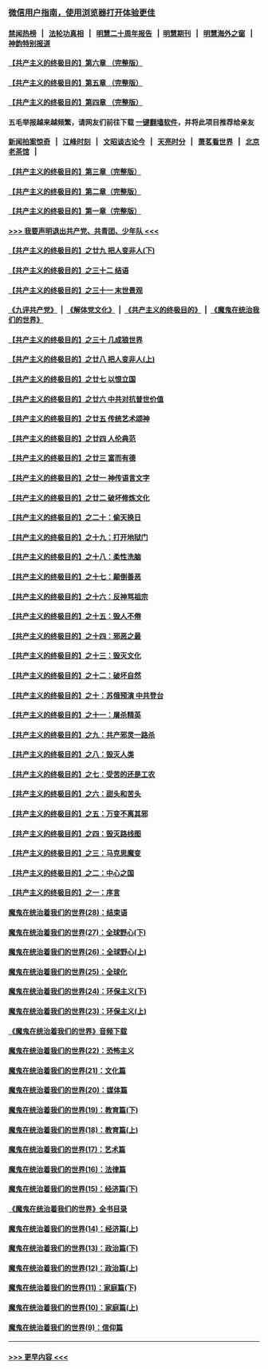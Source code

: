 ### [微信用户指南，使用浏览器打开体验更佳](https://github.com/gfw-breaker/banned-news1/blob/master/indexes/wechat-guide.md?t=0)
#### [禁闻热榜](热点新闻.md?t=0)  &nbsp;&nbsp;|&nbsp;&nbsp; [法轮功真相](https://github.com/gfw-breaker/truth/blob/master/README.md?t=0) &nbsp;&nbsp;|&nbsp;&nbsp; [明慧二十周年报告](https://github.com/gfw-breaker/mh-reports/blob/master/README.md?t=0) &nbsp;&nbsp;|&nbsp;&nbsp;[明慧期刊](https://github.com/gfw-breaker/mh-qikan) &nbsp;&nbsp;|&nbsp;&nbsp; [明慧海外之窗](https://github.com/gfw-breaker/mh-news/blob/master/README.md?t=0) &nbsp;&nbsp;|&nbsp;&nbsp; [神韵特别报道](https://github.com/gfw-breaker/mh-news/blob/master/shenyun.md?t=0)
#### [【共产主义的终极目的】第六章 （完整版）](../pages/nsc422/n11428913.md?t=02100955) 
#### [【共产主义的终极目的】第五章 （完整版）](../pages/nsc422/n11428912.md?t=02100955) 
#### [【共产主义的终极目的】第四章 （完整版）](../pages/nsc422/n11428907.md?t=02100955) 
#### 五毛举报越来越频繁，请网友们前往下载 [一键翻墙软件](https://github.com/gfw-breaker/ssr-accounts)，并将此项目推荐给亲友
#### [新闻拍案惊奇](https://github.com/gfw-breaker/banned-news1/blob/master/pages/link4.md) &nbsp;&nbsp;|&nbsp;&nbsp; [江峰时刻](https://github.com/gfw-breaker/banned-news1/blob/master/pages/link4.md) &nbsp;&nbsp;|&nbsp;&nbsp; [文昭谈古论今](https://github.com/gfw-breaker/banned-news1/blob/master/pages/link4.md) &nbsp;&nbsp;|&nbsp;&nbsp; [天亮时分](https://github.com/gfw-breaker/banned-news1/blob/master/pages/link4.md) &nbsp;&nbsp;|&nbsp;&nbsp; [萧茗看世界](https://github.com/gfw-breaker/banned-news1/blob/master/pages/link4.md) &nbsp;&nbsp;|&nbsp;&nbsp; [北京老茶馆](https://github.com/gfw-breaker/banned-news1/blob/master/pages/link4.md) &nbsp;&nbsp;|&nbsp;&nbsp; 
#### [【共产主义的终极目的】第三章（完整版）](../pages/nsc422/n11428848.md?t=02100955) 
#### [【共产主义的终极目的】第二章（完整版）](../pages/nsc422/n11428831.md?t=02100955) 
#### [【共产主义的终极目的】第一章（完整版）](../pages/nsc422/n11417651.md?t=02100955) 
#### [>>> 我要声明退出共产党、共青团、少年队 <<<](https://github.com/begood0513/goodnews/blob/master/quit/letter.md) 
#### [【共产主义的终极目的】之廿九 把人变非人(下)](../pages/nsc422/n11344140.md?t=02100955) 
#### [【共产主义的终极目的】之三十二 结语](../pages/nsc422/n11360535.md?t=02100955) 
#### [【共产主义的终极目的】之三十一 末世景观](../pages/nsc422/n11351129.md?t=02100955) 
#### [《九评共产党》](https://github.com/begood0513/9ping.md/blob/master/README.md) &nbsp;|&nbsp; [《解体党文化》](../../../../jtdwh.md/blob/master/README.md)  &nbsp;|&nbsp; [《共产主义的终极目的》](../../../../gczydzjmd.md/blob/master/README.md) &nbsp;|&nbsp; [《魔鬼在统治我们的世界》](../../../../mgztzwmdsj.md/blob/master/README.md) 
#### [【共产主义的终极目的】之三十 几成狼世界](../pages/nsc422/n11348280.md?t=02100955) 
#### [【共产主义的终极目的】之廿八 把人变非人(上)](../pages/nsc422/n11340492.md?t=02100955) 
#### [【共产主义的终极目的】之廿七 以恨立国](../pages/nsc422/n11336944.md?t=02100955) 
#### [【共产主义的终极目的】之廿六 中共对抗普世价值](../pages/nsc422/n11324785.md?t=02100955) 
#### [【共产主义的终极目的】之廿五 传统艺术颂神](../pages/nsc422/n11296396.md?t=02100955) 
#### [【共产主义的终极目的】之廿四 人伦典范](../pages/nsc422/n11296397.md?t=02100955) 
#### [【共产主义的终极目的】之廿三 富而有德](../pages/nsc422/n11283598.md?t=02100955) 
#### [【共产主义的终极目的】之廿一 神传语言文字](../pages/nsc422/n11263265.md?t=02100955) 
#### [【共产主义的终极目的】之廿二 破坏修炼文化](../pages/nsc422/n11245728.md?t=02100955) 
#### [【共产主义的终极目的】之二十：偷天换日](../pages/nsc422/n11238846.md?t=02100955) 
#### [【共产主义的终极目的】之十九：打开地狱门](../pages/nsc422/n11206376.md?t=02100955) 
#### [【共产主义的终极目的】之十八：柔性洗脑](../pages/nsc422/n11199994.md?t=02100955) 
#### [【共产主义的终极目的】之十七：颠倒善恶](../pages/nsc422/n11179782.md?t=02100955) 
#### [【共产主义的终极目的】之十六：反神骂祖宗](../pages/nsc422/n11166798.md?t=02100955) 
#### [【共产主义的终极目的】之十五：毁人不倦](../pages/nsc422/n11166792.md?t=02100955) 
#### [【共产主义的终极目的】之十四：邪恶之最](../pages/nsc422/n11150249.md?t=02100955) 
#### [【共产主义的终极目的】之十三：毁灭文化](../pages/nsc422/n11135227.md?t=02100955) 
#### [【共产主义的终极目的】之十二：破坏自然](../pages/nsc422/n11135214.md?t=02100955) 
#### [【共产主义的终极目的】之十：苏俄预演 中共登台](../pages/nsc422/n11118424.md?t=02100955) 
#### [【共产主义的终极目的】之十一：屠杀精英](../pages/nsc422/n11118442.md?t=02100955) 
#### [【共产主义的终极目的】之九：共产邪灵一路杀](../pages/nsc422/n11114139.md?t=02100955) 
#### [【共产主义的终极目的】之八：毁灭人类](../pages/nsc422/n11108503.md?t=02100955) 
#### [【共产主义的终极目的】之七：受苦的还是工农](../pages/nsc422/n11101809.md?t=02100955) 
#### [【共产主义的终极目的】之六：甜头和苦头](../pages/nsc422/n11096971.md?t=02100955) 
#### [【共产主义的终极目的】之五：万变不离其邪](../pages/nsc422/n11091285.md?t=02100955) 
#### [【共产主义的终极目的】之四：毁灭路线图](../pages/nsc422/n11086284.md?t=02100955) 
#### [【共产主义的终极目的】之三：马克思魔变](../pages/nsc422/n11061941.md?t=02100955) 
#### [【共产主义的终极目的】之二：中心之国](../pages/nsc422/n11047728.md?t=02100955) 
#### [【共产主义的终极目的】之一：序言](../pages/nsc422/n11086077.md?t=02100955) 
#### [魔鬼在统治着我们的世界(28)：结束语](../pages/nsc422/n10936246.md?t=02100955) 
#### [魔鬼在统治着我们的世界(27)：全球野心(下)](../pages/nsc422/n10928319.md?t=02100955) 
#### [魔鬼在统治着我们的世界(26)：全球野心(上)](../pages/nsc422/n10900318.md?t=02100955) 
#### [魔鬼在统治着我们的世界(25)：全球化](../pages/nsc422/n10788205.md?t=02100955) 
#### [魔鬼在统治着我们的世界(24)：环保主义(下)](../pages/nsc422/n10695307.md?t=02100955) 
#### [魔鬼在统治着我们的世界(23)：环保主义(上)](../pages/nsc422/n10688613.md?t=02100955) 
#### [《魔鬼在统治着我们的世界》音频下载](../pages/nsc422/n10635553.md?t=02100955) 
#### [魔鬼在统治着我们的世界(22)：恐怖主义](../pages/nsc422/n10614727.md?t=02100955) 
#### [魔鬼在统治着我们的世界(21)：文化篇](../pages/nsc422/n10597706.md?t=02100955) 
#### [魔鬼在统治着我们的世界(20)：媒体篇](../pages/nsc422/n10586579.md?t=02100955) 
#### [魔鬼在统治着我们的世界(19)：教育篇(下)](../pages/nsc422/n10564808.md?t=02100955) 
#### [魔鬼在统治着我们的世界(18)：教育篇(上)](../pages/nsc422/n10526970.md?t=02100955) 
#### [魔鬼在统治着我们的世界(17)：艺术篇](../pages/nsc422/n10499093.md?t=02100955) 
#### [魔鬼在统治着我们的世界(16)：法律篇](../pages/nsc422/n10485969.md?t=02100955) 
#### [魔鬼在统治着我们的世界(15)：经济篇(下)](../pages/nsc422/n10469975.md?t=02100955) 
#### [《魔鬼在统治着我们的世界》全书目录](../pages/nsc422/n10464261.md?t=02100955) 
#### [魔鬼在统治着我们的世界(14)：经济篇(上)](../pages/nsc422/n10457370.md?t=02100955) 
#### [魔鬼在统治着我们的世界(13)：政治篇(下)](../pages/nsc422/n10448270.md?t=02100955) 
#### [魔鬼在统治着我们的世界(12)：政治篇(上)](../pages/nsc422/n10444576.md?t=02100955) 
#### [魔鬼在统治着我们的世界(11)：家庭篇(下)](../pages/nsc422/n10440961.md?t=02100955) 
#### [魔鬼在统治着我们的世界(10)：家庭篇(上)](../pages/nsc422/n10435448.md?t=02100955) 
#### [魔鬼在统治着我们的世界(9)：信仰篇](../pages/nsc422/n10432159.md?t=02100955) 

----
#### [ >>> 更早内容 <<< ](../indexes/nsc422-earlier.md)
